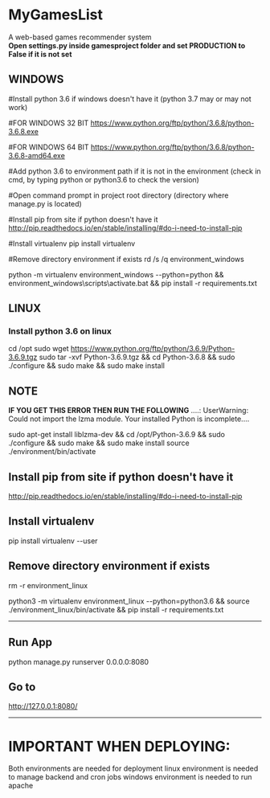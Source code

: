 # MyGamesList
A web-based games recommender system
<br>
**Open settings.py inside gamesproject folder and set PRODUCTION to False if it is not set**

## WINDOWS

#Install python 3.6 if windows doesn't have it (python 3.7 may or may not work)

#FOR WINDOWS 32 BIT
https://www.python.org/ftp/python/3.6.8/python-3.6.8.exe

#FOR WINDOWS 64 BIT
https://www.python.org/ftp/python/3.6.8/python-3.6.8-amd64.exe



#Add python 3.6 to environment path if it is not in the environment (check in cmd, by typing python or python3.6 to check the version)

#Open command prompt in project root directory (directory where manage.py is located)

#Install pip from site if python doesn't have it
http://pip.readthedocs.io/en/stable/installing/#do-i-need-to-install-pip

#Install virtualenv
pip install virtualenv

#Remove directory environment if exists
rd /s /q environment_windows

python -m virtualenv  environment_windows --python=python && environment_windows\scripts\activate.bat && pip install -r requirements.txt



## LINUX

### Install python 3.6 on linux
cd /opt
sudo wget https://www.python.org/ftp/python/3.6.9/Python-3.6.9.tgz
sudo tar -xvf Python-3.6.9.tgz && cd Python-3.6.8 && sudo ./configure && sudo make && sudo make install

## NOTE
**IF YOU GET THIS ERROR THEN RUN THE FOLLOWING**
....: UserWarning: Could not import the lzma module. Your installed Python is incomplete....

sudo apt-get install liblzma-dev && cd /opt/Python-3.6.9 && sudo ./configure && sudo make && sudo make install
source ./environment/bin/activate

## Install pip from site if python doesn't have it
http://pip.readthedocs.io/en/stable/installing/#do-i-need-to-install-pip

## Install virtualenv
pip install virtualenv --user

## Remove directory environment if exists
rm -r environment_linux


python3 -m virtualenv  environment_linux --python=python3.6 && source ./environment_linux/bin/activate && pip install -r requirements.txt


--------------------------------------------------------------------------------------------------------------

## Run App
python manage.py runserver 0.0.0.0:8080

## Go to 
http://127.0.0.1:8080/



-------------------------------------------------------
# IMPORTANT WHEN DEPLOYING:
Both environments are needed for deployment
linux environment is needed to manage backend and cron jobs 
windows environment is needed to run apache
